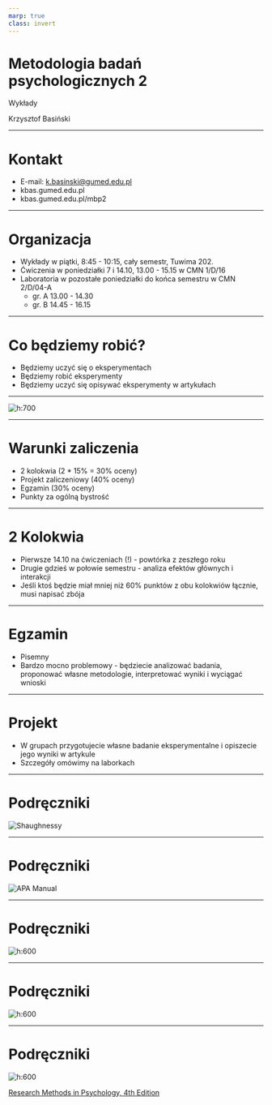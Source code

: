 ```yaml
---
marp: true
class: invert
---
```


# Metodologia badań psychologicznych 2

Wykłady

Krzysztof Basiński

---

# Kontakt

* E-mail: k.basinski@gumed.edu.pl
* kbas.gumed.edu.pl
* kbas.gumed.edu.pl/mbp2

---

# Organizacja

- Wykłady w piątki, 8:45 - 10:15, cały semestr, Tuwima 202.
- Ćwiczenia w poniedziałki 7 i 14.10, 13.00 - 15.15 w CMN 1/D/16 
- Laboratoria  w pozostałe poniedziałki do końca semestru w CMN 2/D/04-A
  - gr. A  13.00 - 14.30 
  - gr. B  14.45 - 16.15 

---

# Co będziemy robić?

* Będziemy uczyć się o eksperymentach
* Będziemy robić eksperymenty
* Będziemy uczyć się opisywać eksperymenty w artykułach

---

![h:700](img/xkcd_difference.png)

---

# Warunki zaliczenia

* 2 kolokwia (2 * 15% = 30% oceny)
* Projekt zaliczeniowy (40% oceny)
* Egzamin (30% oceny)
* Punkty za ogólną bystrość

---

# 2 Kolokwia

* Pierwsze 14.10 na ćwiczeniach (!) - powtórka z zeszłego roku
* Drugie gdzieś w połowie semestru - analiza efektów głównych i interakcji
* Jeśli ktoś będzie miał mniej niż 60% punktów z obu kolokwiów łącznie, musi napisać zbója


---

# Egzamin

* Pisemny
* Bardzo mocno problemowy - będziecie analizować badania, proponować własne metodologie, interpretować wyniki i wyciągać wnioski

---

# Projekt

* W grupach przygotujecie własne badanie eksperymentalne i opiszecie jego wyniki w artykule
* Szczegóły omówimy na laborkach

---

# Podręczniki

![Shaughnessy](img/z01shaug.png)

---

# Podręczniki

![APA Manual](img/z01apa.png)

---

# Podręczniki

![h:600](img/z01brzezinski.png)


---

# Podręczniki
![h:600](img/w01_leek.png)

---

# Podręczniki

![h:600](img/rmp.png)

[Research Methods in Psychology, 4th Edition](https://kpu.pressbooks.pub/psychmethods4e/)